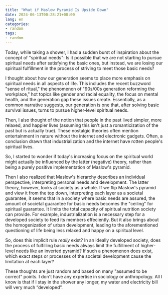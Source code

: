 ```yaml
---
title: "What if Maslow Pyramid Is Upside Down"
date: 2024-06-13T00:28:21+08:00
lang: en
categories:
- random
tags:
- random
---
```


Today, while taking a shower, I had a sudden burst of inspiration about the concept of "spiritual needs": Is it possible that we are not starting to pursue spiritual needs after satisfying the basic ones, but instead, we are losing our spiritual fulfillment in the process of striving to meet those basic needs?

<!--more-->

I thought about how our generation seems to place more emphasis on spiritual needs in all aspects of life. This includes the recent buzzword "sense of ritual," the phenomenon of "90s/00s generation reforming the workplace," hot topics like gender and racial equality, the focus on mental health, and the generation gap these issues create. Essentially, as a common narrative suggests, our generation is one that, after solving basic survival issues, turns to pursue higher-level spiritual needs.

Then, I also thought of the notion that people in the past lived simpler, more relaxed, and happier lives (assuming this isn't just a romanticization of the past but is actually true). These nostalgic theories often mention entertainment in nature without the internet and electronic gadgets. Often, a conclusion drawn that industrialization and the internet have rotten people's spiritual lives.

So, I started to wonder if today's increasing focus on the spiritual world might actually be influenced by the latter (negative) theory, rather than being a purely positive implementation of Maslow's pyramid.

Then I also realized that Maslow's hierarchy describes an individual perspective, interpreting personal needs and development. The latter theory, however, looks at society as a whole. If we flip Maslow's pyramid and view it from the top down, interpreting each layer as a societal guarantee, it seems that in a society where basic needs are assured, the amount of societal guarantee for basic needs becomes the "ceiling" for spiritual guarantee. It limits the total capacity of spiritual nutrition society can provide. For example, industrialization is a necessary step for a developed society to feed its members effeciently. But it also brings about the homogenization of urban development, leading to the aforementioned questioning of life being less relaxed and happy on a spiritual level.

So, does this implicit rule *really* exist? In an ideally developed society, does the process of fulfilling basic needs always limit the fulfillment of higher-level needs like an inverted pyramid? If such a phenomenon does exist, which exact steps or processes of the societal development cause the limitation at each layer?

These thoughts are just random and based on many "assumed to be correct" points. I don't have any expertise in sociology or anthropology. All I know is that if I stay in the shower any longer, my water and electricity bill will very much “developed”.